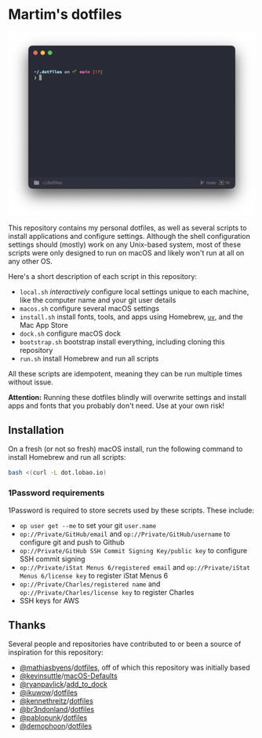 # Martim's dotfiles

![Screenshot of my shell prompt](static/screenshot.png)

This repository contains my personal dotfiles, as well as several scripts to install applications and configure settings. Although the shell configuration settings should (mostly) work on any Unix-based system, most of these scripts were only designed to run on macOS and likely won't run at all on any other OS.

Here's a short description of each script in this repository:

- `local.sh` _interactively_ configure local settings unique to each machine, like the computer name and your git user details
- `macos.sh` configure several macOS settings
- `install.sh` install fonts, tools, and apps using Homebrew, [`uv`](https://docs.astral.sh/uv/), and the Mac App Store
- `dock.sh` configure macOS dock
- `bootstrap.sh` bootstrap install everything, including cloning this repository
- `run.sh` install Homebrew and run all scripts

All these scripts are idempotent, meaning they can be run multiple times without issue.

**Attention:** Running these dotfiles blindly will overwrite settings and install apps and fonts that you probably don't need. Use at your own risk!

## Installation

On a fresh (or not so fresh) macOS install, run the following command to install Homebrew and run all scripts:

```bash
bash <(curl -L dot.lobao.io)
```

### 1Password requirements

1Password is required to store secrets used by these scripts. These include:

- `op user get --me` to set your git `user.name`
- `op://Private/GitHub/email` and `op://Private/GitHub/username` to configure git and push to Github
- `op://Private/GitHub SSH Commit Signing Key/public key` to configure SSH commit signing
- `op://Private/iStat Menus 6/registered email` and `op://Private/iStat Menus 6/license key` to register iStat Menus 6
- `op://Private/Charles/registered name` and `op://Private/Charles/license key` to register Charles
- SSH keys for AWS

## Thanks

Several people and repositories have contributed to or been a source of inspiration for this repository:

- [@mathiasbyens](https://mathiasbynens.be/)/[dotfiles](https://github.com/mathiasbynens/dotfiles), off of which this repository was initially based
- [@kevinsuttle](https://kevinsuttle.com/)/[macOS-Defaults](https://github.com/kevinSuttle/macOS-Defaults)
- [@ryanpavlick](https://github.com/rpavlick)/[add_to_dock](https://github.com/rpavlick/add_to_dock)
- [@ikuwow](https://github.com/ikuwow)/[dotfiles](https://github.com/ikuwow/dotfiles)
- [@kennethreitz](https://www.kennethreitz.org/)/[dotfiles](https://github.com/kennethreitz/dotfiles)
- [@br3ndonland](https://github.com/br3ndonland)/[dotfiles](https://github.com/br3ndonland/dotfiles)
- [@pablopunk](https://github.com/pablopunk)/[dotfiles](https://github.com/pablopunk/dotfiles)
- [@demophoon](https://github.com/demophoon)/[dotfiles](https://github.com/demophoon/dotfiles)
